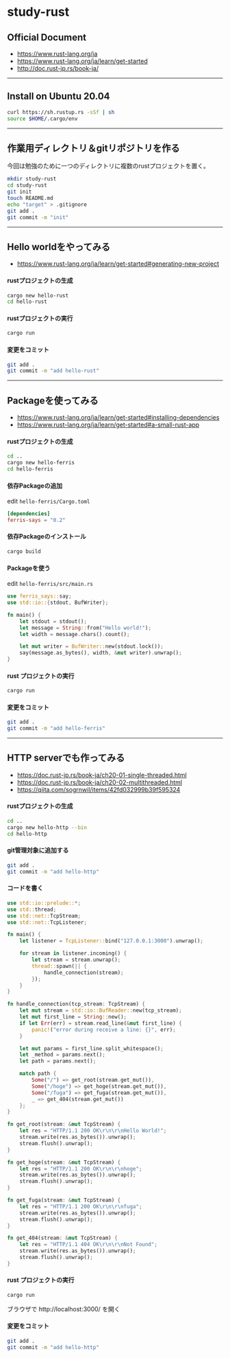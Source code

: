 # study-rust

## Official Document

- https://www.rust-lang.org/ja
- https://www.rust-lang.org/ja/learn/get-started
- http://doc.rust-jp.rs/book-ja/

----- ----- -----
## Install on Ubuntu 20.04

```bash
curl https://sh.rustup.rs -sSf | sh
source $HOME/.cargo/env
```

----- ----- -----
## 作業用ディレクトリ＆gitリポジトリを作る

今回は勉強のために一つのディレクトリに複数のrustプロジェクトを置く。

```bash
mkdir study-rust
cd study-rust
git init
touch README.md
echo "target" > .gitignore
git add .
git commit -m "init"
```

----- ----- -----
## Hello worldをやってみる

- https://www.rust-lang.org/ja/learn/get-started#generating-new-project

#### rustプロジェクトの生成

```bash
cargo new hello-rust
cd hello-rust
```

#### rustプロジェクトの実行

```bash
cargo run
```

#### 変更をコミット

```bash
git add .
git commit -m "add hello-rust"
```

----- ----- -----
## Packageを使ってみる

- https://www.rust-lang.org/ja/learn/get-started#installing-dependencies
- https://www.rust-lang.org/ja/learn/get-started#a-small-rust-app

#### rustプロジェクトの生成

```bash
cd ..
cargo new hello-ferris
cd hello-ferris
```

#### 依存Packageの追加

edit `hello-ferris/Cargo.toml`

```toml
[dependencies]
ferris-says = "0.2"
```

#### 依存Packageのインストール

```bash
cargo build
```

#### Packageを使う

edit `hello-ferris/src/main.rs`

```rust
use ferris_says::say;
use std::io::{stdout, BufWriter};

fn main() {
    let stdout = stdout();
    let message = String::from("Hello world!");
    let width = message.chars().count();

    let mut writer = BufWriter::new(stdout.lock());
    say(message.as_bytes(), width, &mut writer).unwrap();
}
```

#### rust プロジェクトの実行

```bash
cargo run
```

#### 変更をコミット

```bash
git add .
git commit -m "add hello-ferris"
```


----- ----- -----
## HTTP serverでも作ってみる

- https://doc.rust-jp.rs/book-ja/ch20-01-single-threaded.html
- https://doc.rust-jp.rs/book-ja/ch20-02-multithreaded.html
- https://qiita.com/sogrnwil/items/42fd032999b39f595324

#### rustプロジェクトの生成

```bash
cd ..
cargo new hello-http --bin
cd hello-http
```


#### git管理対象に追加する

```bash
git add .
git commit -m "add hello-http"
```

#### コードを書く

```rust
use std::io::prelude::*;
use std::thread;
use std::net::TcpStream;
use std::net::TcpListener;

fn main() {
    let listener = TcpListener::bind("127.0.0.1:3000").unwrap();

    for stream in listener.incoming() {
        let stream = stream.unwrap();
        thread::spawn(|| {
            handle_connection(stream);
        });
    }
}

fn handle_connection(tcp_stream: TcpStream) {
    let mut stream = std::io::BufReader::new(tcp_stream);
    let mut first_line = String::new();
    if let Err(err) = stream.read_line(&mut first_line) {
        panic!("error during receive a line: {}", err);
    }

    let mut params = first_line.split_whitespace();
    let _method = params.next();
    let path = params.next();

    match path {
        Some("/") => get_root(stream.get_mut()),
        Some("/hoge") => get_hoge(stream.get_mut()),
        Some("/fuga") => get_fuga(stream.get_mut()),
        _ => get_404(stream.get_mut())
    };
}

fn get_root(stream: &mut TcpStream) {
    let res = "HTTP/1.1 200 OK\r\n\r\nHello World!";
    stream.write(res.as_bytes()).unwrap();
    stream.flush().unwrap();
}

fn get_hoge(stream: &mut TcpStream) {
    let res = "HTTP/1.1 200 OK\r\n\r\nhoge";
    stream.write(res.as_bytes()).unwrap();
    stream.flush().unwrap();
}

fn get_fuga(stream: &mut TcpStream) {
    let res = "HTTP/1.1 200 OK\r\n\r\nfuga";
    stream.write(res.as_bytes()).unwrap();
    stream.flush().unwrap();
}

fn get_404(stream: &mut TcpStream) {
    let res = "HTTP/1.1 404 OK\r\n\r\nNot Found";
    stream.write(res.as_bytes()).unwrap();
    stream.flush().unwrap();
}
```

#### rust プロジェクトの実行

```bash
cargo run
```

ブラウザで http://localhost:3000/ を開く

#### 変更をコミット

```bash
git add .
git commit -m "add hello-http"
```
